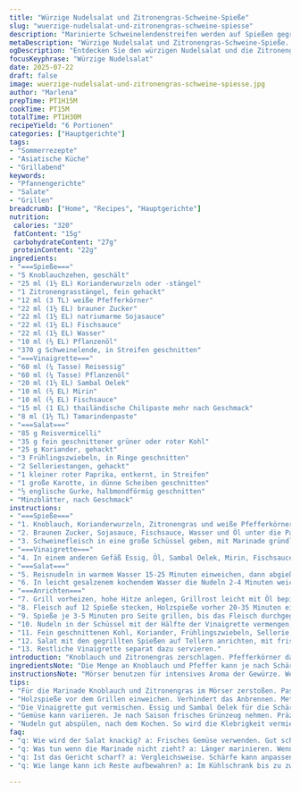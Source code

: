 ```yaml
---
title: "Würzige Nudelsalat und Zitronengras-Schweine-Spieße"
slug: "wuerzige-nudelsalat-und-zitronengras-schweine-spiesse"
description: "Marinierte Schweinelendenstreifen werden auf Spießen gegrillt, kombiniert mit einem scharfen Reisnudelsalat mit knackigem Gemüse und frischen Kräutern. Zitronengras und weiße Pfefferkörner sorgen für das Aroma, während eine würzige Vinaigrette aus Reisessig, Chili und Tamarinde den Salat kräftig würzt. Die Nudeln werden kurz gekocht, Gemüse in dünne Scheiben geschnitten. Die Spieße grillen bei hoher Hitze, kurz, bis das Fleisch durch ist. Koriander und Minze bringen Frische. Exotisch, würzig, etwas säuerlich."
metaDescription: "Würzige Nudelsalat und Zitronengras-Schweine-Spieße. Ein exotisches, schmackhaftes Gericht. Ideal für Grillfeste im Freien."
ogDescription: "Entdecken Sie den würzigen Nudelsalat und die Zitronengras-Schweine-Spieße. Frisch, schmackhaft und perfekt für den Sommer."
focusKeyphrase: "Würzige Nudelsalat"
date: 2025-07-22
draft: false
image: wuerzige-nudelsalat-und-zitronengras-schweine-spiesse.jpg
author: "Marlena"
prepTime: PT1H15M
cookTime: PT15M
totalTime: PT1H30M
recipeYield: "6 Portionen"
categories: ["Hauptgerichte"]
tags:
- "Sommerrezepte"
- "Asiatische Küche"
- "Grillabend"
keywords:
- "Pfannengerichte"
- "Salate"
- "Grillen"
breadcrumb: ["Home", "Recipes", "Hauptgerichte"]
nutrition: 
 calories: "320"
 fatContent: "15g"
 carbohydrateContent: "27g"
 proteinContent: "22g"
ingredients:
- "===Spieße==="
- "5 Knoblauchzehen, geschält"
- "25 ml (1½ EL) Korianderwurzeln oder -stängel"
- "1 Zitronengrasstängel, fein gehackt"
- "12 ml (3 TL) weiße Pfefferkörner"
- "22 ml (1½ EL) brauner Zucker"
- "22 ml (1½ EL) natriumarme Sojasauce"
- "22 ml (1½ EL) Fischsauce"
- "22 ml (1½ EL) Wasser"
- "10 ml (⅔ EL) Pflanzenöl"
- "370 g Schweinelende, in Streifen geschnitten"
- "===Vinaigrette==="
- "60 ml (¼ Tasse) Reisessig"
- "60 ml (¼ Tasse) Pflanzenöl"
- "20 ml (1⅓ EL) Sambal Oelek"
- "10 ml (⅔ EL) Mirin"
- "10 ml (⅔ EL) Fischsauce"
- "15 ml (1 EL) thailändische Chilipaste mehr nach Geschmack"
- "8 ml (1½ TL) Tamarindenpaste"
- "===Salat==="
- "85 g Reisvermicelli"
- "35 g fein geschnittener grüner oder roter Kohl"
- "25 g Koriander, gehackt"
- "3 Frühlingszwiebeln, in Ringe geschnitten"
- "2 Selleriestangen, gehackt"
- "1 kleiner roter Paprika, entkernt, in Streifen"
- "1 große Karotte, in dünne Scheiben geschnitten"
- "½ englische Gurke, halbmondförmig geschnitten"
- "Minzblätter, nach Geschmack"
instructions:
- "===Spieße==="
- "1. Knoblauch, Korianderwurzeln, Zitronengras und weiße Pfefferkörner in einem Mörser zu einer einheitlichen Paste zerstoßen."
- "2. Braunen Zucker, Sojasauce, Fischsauce, Wasser und Öl unter die Paste mischen."
- "3. Schweinefleisch in eine große Schüssel geben, mit Marinade gründlich vermengen, bis alle Stücke bedeckt sind. Abdecken, mindestens 25-35 Minuten kühlen, besser über Nacht."
- "===Vinaigrette==="
- "4. In einem anderen Gefäß Essig, Öl, Sambal Oelek, Mirin, Fischsauce, Chilipaste und Tamarindenpaste mit einem Schneebesen verquirlen, bis gleichmäßig verbunden. Beiseitestellen."
- "===Salat==="
- "5. Reisnudeln in warmem Wasser 15-25 Minuten einweichen, dann abgießen und unter kaltem Wasser abspülen. Gut abtropfen lassen."
- "6. In leicht gesalzenem kochendem Wasser die Nudeln 2-4 Minuten weich garen. Abgießen, kalt abspülen und erneut abtropfen lassen. In eine große Schüssel geben."
- "===Anrichten==="
- "7. Grill vorheizen, hohe Hitze anlegen, Grillrost leicht mit Öl bepinseln."
- "8. Fleisch auf 12 Spieße stecken, Holzspieße vorher 20-35 Minuten einweichen."
- "9. Spieße je 3-5 Minuten pro Seite grillen, bis das Fleisch durchgegart ist und leichte Röststellen zeigt."
- "10. Nudeln in der Schüssel mit der Hälfte der Vinaigrette vermengen, bis alles gut benetzt ist."
- "11. Fein geschnittenen Kohl, Koriander, Frühlingszwiebeln, Sellerie, Paprika, Karotte und Gurke unter die Nudeln heben, alles gut vermischen."
- "12. Salat mit den gegrillten Spießen auf Tellern anrichten, mit frischer Minze bestreuen."
- "13. Restliche Vinaigrette separat dazu servieren."
introduction: "Knoblauch und Zitronengras zerschlagen. Pfefferkörner dazu. Pasta aus Reis. Chili für Schärfe. Koriandergrün, Frühlingszwiebeln, und knackiges Gemüse. Schweinelende mariniert, kurz gegrillt. Würzig, leicht säuerlich. Salat etwas frisch, frisch wie Minze. Schnelle Einweichzeit bei Nudeln, nicht zu lang. Perfekt für draußen. Dampfig, würzig, ein bisschen süßlich durch braunen Zucker. Das Fleisch nicht zu dünn, sonst trocken. Marinieren 30 Minuten oder länger, je Zeit und Lust. Grillzeit kurz, damit Saft bleibt. Sojasauce etwas zurückhaltend, Fischsauce für Umami. Sambal und Tamarinde geben Tiefe. Spieße vorbereiten, nicht zu eng, damit durchgrillt wird."
ingredientsNote: "Die Menge an Knoblauch und Pfeffer kann je nach Schärfewunsch angepasst werden. Fettarmes Schweinefleisch eignet sich gut, da der Marinade Geschmack tief eindringt. Zitronengras muss fein gehackt sein, sonst holzig. Als Ersatz für Korianderwurzeln kann frischer Korianderstängel dienen, etwas milder. Die Vinaigrette balanciert säuerlich und scharf, die Tamarindenpaste gibt Tiefe ohne Süße. Für alternative Schärfe kann Chilipaste ersetzt oder reduziert werden. Reisnudeln weich einweichen, sonst werden sie beim Kochen matschig. Gemüse nach Saison variieren, wichtig sind frische, knackige Zutaten für Texturkontrast. Minze bringt Frische, unbedingt frisch und gehackt. Holzbasiert oder Metallspieße funktionieren, Holz lieber eingeweicht, damit sie nicht verbrennen."
instructionsNote: "Mörser benutzen für intensives Aroma der Gewürze. Wer keinen hat, kann Mixstab nutzen, aber sorgfältig zerkleinern. Marinieren lange genug, für deutliches Aroma. Nudeln zuerst einweichen, dann kurz garen, sonst kleben sie zusammen. Kalt abspülen stoppt Garprozess und erhält Textur. Grill gut vorheizen, sonst Fleisch nicht schnell genug anbräunen. Fleischstücke auf Spieße locker stecken, nicht gedrängt, Durchgaren sonst mühsam. Beim Wenden sanft vorgehen, damit Spieße nicht brechen. Salat mit Vinaigrette mischen, bevor Gemüse dazukommt, so verteilen sich Aromen gleichmäßig. Restliche Vinaigrette als Dip zum Fleisch passt gut. Auf Tellern anrichten und Minze als letztes drüberstreuen. So bleibt sie frisch und aromatisch."
tips:
- "Für die Marinade Knoblauch und Zitronengras im Mörser zerstoßen. Passt alles gut zusammen, so entfaltet sich das Aroma. Marinade für mindestens 30 Minuten, besser über Nacht. Auch bei weniger Zeit Geschmack nicht verlieren."
- "Holzspieße vor dem Grillen einweichen. Verhindert das Anbrennen. Metallspieße sind auch gut. Bei Holz aufpassen, dass sie nicht brechen. Fleisch locker aufspießen, damit es gleichmäßig gart. Druck vermeiden, um die Säfte zu behalten."
- "Die Vinaigrette gut vermischen. Essig und Sambal Oelek für die Schärfe. Tamarindenpaste, absolut wichtig für die Balance. Gut abschmecken, damit es nicht zu scharf wird. So bleibt der Salat frisch und aromatisch."
- "Gemüse kann variieren. Je nach Saison frisches Grünzeug nehmen. Präzise schneiden für den Crunch. Koriander unerlässlich, bringt Geschmack. Minze als Abschluss, sticht hervor, frisch und duftet. Basis für jeden Salat."
- "Nudeln gut abspülen, nach dem Kochen. So wird die Klebrigkeit vermieden. Kühlung nicht vergessen, somit bleibt die Textur erhalten. Pasta kurz garen, wichtig, nicht zu lang. Bei Überkochen wird es matschig."
faq:
- "q: Wie wird der Salat knackig? a: Frisches Gemüse verwenden. Gut schneiden. Variieren beim Gemüse, aber nichts weiches. Gurke ideal."
- "q: Was tun wenn die Marinade nicht zieht? a: Länger marinieren. Wenn zu wenig Zeit bedenken, die Menge reduzieren. Auch die Würze erhöhen für mehr Geschmack."
- "q: Ist das Gericht scharf? a: Vergleichsweise. Schärfe kann anpassen. Weniger Sambal Oelek verwenden. Mehr Gemüse hilft ebenfalls."
- "q: Wie lange kann ich Reste aufbewahren? a: Im Kühlschrank bis zu zwei Tage. Aber aufpassen mit der Frische. Salat nicht zu lange lagern, sonst matschig."

---
```

